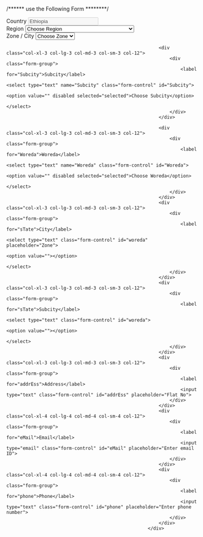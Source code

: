 
/******
use the Following Form
********/
                          <div class="row gutters">
															<div class="col-xl-3 col-lg-3 col-md-3 col-sm-3 col-12">
																<div class="form-group">
																	<label for="counTry">Country</label>
																	<input type="text" value="Ethiopia" disabled class="form-control" >
																</div>
															</div>
															<div class="col-xl-4 col-lg-4 col-md-4 col-sm-4 col-12">
																<div class="form-group">
																	<label for="state">Region</label>
																	<select name="state" class="form-control" id="State" onchange="populateProvince()">
																		<option value="">Choose Region</option>
																		<option value="oromia">Oromia Regional State</option> 
																		<option value="Afar">Afar Regional State</option>
																		<option value="Amhara">Amhara Regional State</option>
																		<option value="Benishangul-Gumuz">Benishangul-Gumuz Regional State</option> 
																		<option value="Central Ethiopia">Central Ethiopia Regional State </option>
																		<option value="Gambela">Gambela Regional State</option>
																		<option value="Harari">Harari Regional State </option>
																		<option value="Sidama">Sidama Regional State</option> 
																		<option value="Somali">Somali Regional State</option> 
																		<option value="South Ethiopian Peoples">South Ethiopia Regional State</option>
																		<option value="South West Ethiopian Peoples">South West Ethiopia Peoples Regional State</option> 
																		<option value="Tigray">Tigray Regional State</option>
																	</select>
																</div>
															</div>
															<div class="col-xl-4 col-lg-4 col-md-4 col-sm-4 col-12">
																<div class="form-group">
																	<label for="Zone">Zone / City</label>
																	<select name="Zone"  class="form-control" id="Province" onchange="populateWoreda()">
																		<option value="" disabled  selected="selected"> Choose Zone</option>
																	</select>
																</div>
															</div>
															
															<div class="col-xl-3 col-lg-3 col-md-3 col-sm-3 col-12">
																<div class="form-group">
																	<label for="Subcity">Subcity</label>
																	<select type="text" name="Subcity" class="form-control" id="Subcity">
																		<option value="" disabled selected="selected">Choose Subcity</option>
																	</select>
																</div>
															</div>

															<div class="col-xl-3 col-lg-3 col-md-3 col-sm-3 col-12">
																<div class="form-group">
																	<label for="Woreda">Woreda</label>
																	<select type="text" name="Woreda" class="form-control" id="Woreda">
																		<option value="" disabled selected="selected">Choose Woreda</option>
																	</select>
																</div>
															</div>
															<div class="col-xl-3 col-lg-3 col-md-3 col-sm-3 col-12">
																<div class="form-group">
																	<label for="sTate">City</label>
																	<select type="text" class="form-control" id="woreda" placeholder="Zone">
																		<option value=""></option>
																	</select>
																</div>
															</div>
															<div class="col-xl-3 col-lg-3 col-md-3 col-sm-3 col-12">
																<div class="form-group">
																	<label for="sTate">Subcity</label>
																	<select type="text" class="form-control" id="woreda">
																		<option value=""></option>
																	</select>
																</div>
															</div>
															<div class="col-xl-3 col-lg-3 col-md-3 col-sm-3 col-12">
																<div class="form-group">
																	<label for="addrEss">Address</label>
																	<input type="text" class="form-control" id="addrEss" placeholder="Flat No">
																</div>
															</div>
															<div class="col-xl-4 col-lg-4 col-md-4 col-sm-4 col-12">
																<div class="form-group">
																	<label for="eMail">Email</label>
																	<input type="email" class="form-control" id="eMail" placeholder="Enter email ID">
																</div>
															</div>
															<div class="col-xl-4 col-lg-4 col-md-4 col-sm-4 col-12">
																<div class="form-group">
																	<label for="phone">Phone</label>
																	<input type="text" class="form-control" id="phone" placeholder="Enter phone number">
																</div>
															</div>
														</div>
